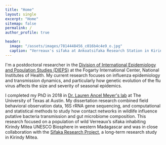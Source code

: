 ```yaml
---
title: "Home"
layout: single
excerpt: "Home"
sitemap: false
permalink: /
author_profile: true

header:
  image: "/assets/images/7814448456_c016b4c4e9_o.jpg"
  caption: "Verreaux's sifaka at Ankoatsifaka Research Station in Kirindy Mitea National Park, Madagascar. Credit: Amanda Perofsky"
---
```


I'm a postdoctoral researcher in the [Division of International Epidemiology and Population Studies (DIEPS)](https://www.fic.nih.gov/About/Staff/Pages/epidemiology-population.aspx) at the Fogarty International Center, National Institutes of Health. My current research focuses on influenza epidemiology and transmission dynamics, and particularly how genetic evolution of the flu virus affects the size and severity of seasonal epidemics. 

I completed my PhD in 2018 in [Dr. Lauren Ancel Meyer's lab](http://www.bio.utexas.edu/research/meyers/) at The University of Texas at Austin. My dissertation research combined field behavioral observation data, 16S rRNA gene sequencing, and computational and statistical methods to study how contact networks in wildlife influence putative bacteria transmission and gut microbiome composition. This research focused on a population of wild Verreaux’s sifaka inhabiting Kirindy Mitea UNESCO Biosphere in western Madagascar and was in close collaboration with the [Sifaka Research Project](http://labs.la.utexas.edu/ankoatsifaka/sifaka-research-project/), a long-term research study in Kirindy Mitea.